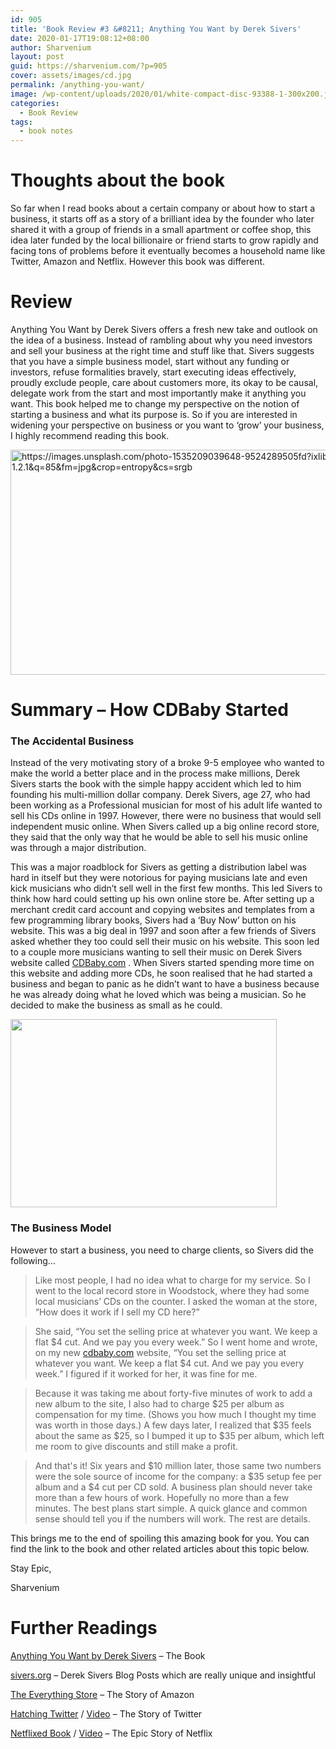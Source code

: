 ```yaml
---
id: 905
title: 'Book Review #3 &#8211; Anything You Want by Derek Sivers'
date: 2020-01-17T19:08:12+08:00
author: Sharvenium
layout: post
guid: https://sharvenium.com/?p=905
cover: assets/images/cd.jpg
permalink: /anything-you-want/
image: /wp-content/uploads/2020/01/white-compact-disc-93388-1-300x200.jpg
categories:
  - Book Review
tags:
  - book notes
---
```

# Thoughts about the book
So far when I read books about a certain company or about how to start a business, it starts off as a story of a brilliant idea by the founder who later shared it with a group of friends in a small apartment or coffee shop, this idea later funded by the local billionaire or friend starts to grow rapidly and facing tons of problems before it eventually becomes a household name like Twitter, Amazon and Netflix. However this book was different.

# Review

Anything You Want by Derek Sivers offers a fresh new take and outlook on the idea of a business. Instead of rambling about why you need investors and sell your business at the right time and stuff like that. Sivers suggests that you have a simple business model, start without any funding or investors, refuse formalities bravely, start executing ideas effectively, proudly exclude people, care about customers more, its okay to be causal, delegate work from the start and most importantly make it anything you want. This book helped me to change my perspective on the notion of starting a business and what its purpose is. So if you are interested in widening your perspective on business or you want to &#8216;grow&#8217; your business, I highly recommend reading this book.

<img class="aligncenter" src="https://images.unsplash.com/photo-1535209039648-9524289505fd?ixlib=rb-1.2.1&q=85&fm=jpg&crop=entropy&cs=srgb" alt="https://images.unsplash.com/photo-1535209039648-9524289505fd?ixlib=rb-1.2.1&q=85&fm=jpg&crop=entropy&cs=srgb" width="540" height="360" /> 

# Summary &#8211; How CDBaby Started

### The Accidental Business

Instead of the very motivating story of a broke 9-5 employee who wanted to make the world a better place and in the process make millions, Derek Sivers starts the book with the simple happy accident which led to him founding his multi-million dollar company. Derek Sivers, age 27, who had been working as a Professional musician for most of his adult life wanted to sell his CDs online in 1997. However, there were no business that would sell independent music online. When Sivers called up a big online record store, they said that the only way that he would be able to sell his music online was through a major distribution.

This was a major roadblock for Sivers as getting a distribution label was hard in itself but they were notorious for paying musicians late and even kick musicians who didn&#8217;t sell well in the first few months. This led Sivers to think how hard could setting up his own online store be. After setting up a merchant credit card account and copying websites and templates from a few programming library books, Sivers had a &#8216;Buy Now&#8217; button on his website. This was a big deal in 1997 and soon after a few friends of Sivers asked whether they too could sell their music on his website. This soon led to a couple more musicians wanting to sell their music on Derek Sivers website called [CDBaby.com](http://cdbaby.com) . When Sivers started spending more time on this website and adding more CDs, he soon realised that he had started a business and began to panic as he didn&#8217;t want to have a business because he was already doing what he loved which was being a musician. So he decided to make the business as small as he could.

<img class="wp-image-907 aligncenter" src="https://sharvenium.com/wp-content/uploads/2020/01/1-us-bank-note-47344-1-300x212.jpg" alt="" width="426" height="301" srcset="https://sharvenium.com/wp-content/uploads/2020/01/1-us-bank-note-47344-1-300x212.jpg 300w, https://sharvenium.com/wp-content/uploads/2020/01/1-us-bank-note-47344-1-500x354.jpg 500w, https://sharvenium.com/wp-content/uploads/2020/01/1-us-bank-note-47344-1-768x543.jpg 768w, https://sharvenium.com/wp-content/uploads/2020/01/1-us-bank-note-47344-1-1536x1086.jpg 1536w, https://sharvenium.com/wp-content/uploads/2020/01/1-us-bank-note-47344-1-2048x1448.jpg 2048w, https://sharvenium.com/wp-content/uploads/2020/01/1-us-bank-note-47344-1-850x601.jpg 850w" sizes="(max-width: 426px) 100vw, 426px" /> 

### The Business Model

However to start a business, you need to charge clients, so Sivers did the following&#8230;

> Like most people, I had no idea what to charge for my service. So I went to the local record store in Woodstock, where they had some local musicians&#8217; CDs on the counter. I asked the woman at the store, “How does it work if I sell my CD here?”

> She said, “You set the selling price at whatever you want. We keep a flat $4 cut. And we pay you every week.” So I went home and wrote, on my new [cdbaby.com](http://cdbaby.com/) website, “You set the selling price at whatever you want. We keep a flat $4 cut. And we pay you every week.” I figured if it worked for her, it was fine for me.

> Because it was taking me about forty-five minutes of work to add a new album to the site, I also had to charge $25 per album as compensation for my time. (Shows you how much I thought my time was worth in those days.) A few days later, I realized that $35 feels about the same as $25, so I bumped it up to $35 per album, which left me room to give discounts and still make a profit.

> And that's it! Six years and $10 million later, those same two numbers were the sole source of income for the company: a $35 setup fee per album and a $4 cut per CD sold. A business plan should never take more than a few hours of work. Hopefully no more than a few minutes. The best plans start simple. A quick glance and common sense should tell you if the numbers will work. The rest are details.

This brings me to the end of spoiling this amazing book for you. You can find the link to the book and other related articles about this topic below.

Stay Epic,

Sharvenium

# Further Readings

[Anything You Want by Derek Sivers](https://www.amazon.com/Anything-You-Want-Lessons-Entrepreneur/dp/1511366079) &#8211; The Book

[sivers.org](http://sivers.org) &#8211; Derek Sivers Blog Posts which are really unique and insightful

[The Everything Store](https://www.amazon.com/Everything-Store-Jeff-Bezos-Amazon-ebook/dp/B00BWQW73E) &#8211; The Story of Amazon

[Hatching Twitter](https://www.amazon.com/Hatching-Twitter-Story-Friendship-Betrayal/dp/1591847087) / [Video](https://www.youtube.com/watch?v=q8knizONeXc) &#8211; The Story of Twitter

[Netflixed Book](https://www.amazon.com/Netflixed-Epic-Battle-Americas-Eyeballs/dp/1591846595) / [Video](https://www.youtube.com/watch?v=sr7kAEsJSK0) &#8211; The Epic Story of Netflix